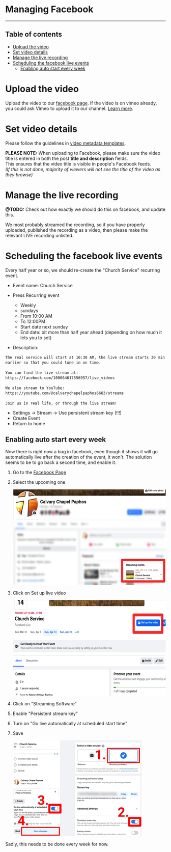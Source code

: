 <h1>Managing Facebook</h1>

----

<h2>Table of contents</h2>

<!-- TOC -->
* [Upload the video](#upload-the-video)
* [Set video details](#set-video-details)
* [Manage the live recording](#manage-the-live-recording)
* [Scheduling the facebook live events](#scheduling-the-facebook-live-events)
  * [Enabling auto start every week](#enabling-auto-start-every-week)
<!-- TOC -->

# Upload the video

Upload the video to our [facebook page](https://www.facebook.com/profile.php?id=100064617556957&sk=videos).
If the video is on vimeo already, you could ask Vimeo to upload it to our
channel. [Learn more](vimeo.md#publish-from-vimeo-to-youtube-and-facebook).

# Set video details

Please follow the guidelines in [video metadata templates](video_metadata_templates.md).

**PLEASE NOTE:** When uploading to Facebook, please make sure the video title is entered in both the post __title and description__ fields.<br>
This ensures that the video title is visible in people's Facebook feeds. <br>
_(If this is not done, majority of viewers will not see the title of the video as they browse)_

# Manage the live recording

**@TODO:** Check out how exactly we should do this on facebook, and update this.

We most probably streamed the recording, so if you have properly uploaded, published the recording as a video, then
please make the relevant LIVE recording
unlisted.

# Scheduling the facebook live events

Every half year or so, we should re-create the "Church Service" recurring event.

* Event name: Church Service
* Press Recurring event
    * Weekly
    * sundays
    * From 10:00 AM
    * To 12:00PM
    * Start date next sunday
    * End date: bit more than half year ahead (depending on how much it lets you to set)


* Description:

```
The real service will start at 10:30 AM, the live stream starts 30 min earlier so that you could tune in on time.

You can find the live stream at:
https://facebook.com/100064617556957/live_videos

We also stream to YouTube:
https://youtube.com/@calvarychapelpaphos6683/streams

Join us in real life, or through the live stream!
```

* Settings -> Stream -> Use persistent stream key (!!!)
* Create Event
* Return to home

## Enabling auto start every week
Now there is right now a bug in facebook, even though it shows it will go automatically live after the creation of the
event, it won't.
The solution seems to be to go back a second time, and enable it.

1. Go to the [Facebook Page](https://www.facebook.com/profile.php?id=100064617556957)
2. Select the upcoming one
    
    <img src="assets/fb/fix_stream/1.jpg" height=300>

3. Click on Set up live video

    <img src="assets/fb/fix_stream/2.jpg" height=300>
4. Click on "Streaming Software"
5. Enable "Persistent stream key"
6. Turn on "Go live automatically at scheduled start time"
7. Save

    <img src="assets/fb/fix_stream/3.jpg" height=300>

Sadly, this needs to be done every week for now.
